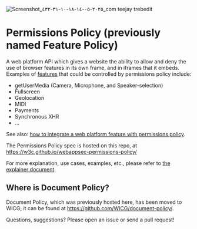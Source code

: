 ![Screenshot_٢٠٢٥-٠٥-١٤-١٨-١٠-٣١-٤٣٢_com teejay trebedit](https://github.com/user-attachments/assets/a2c00a3d-3184-4bc0-9643-874399638504)
# Permissions Policy (previously named Feature Policy)

A web platform API which gives a website the ability to allow and deny the use of browser features in its own frame, and in iframes that it embeds. Examples of [features](https://github.com/w3c/webappsec-permissions-policy/blob/master/features.md) that could be controlled by permissions policy include:

- getUserMedia (Camera, Microphone, and Speaker-selection)
- Fullscreen
- Geolocation
- MIDI
- Payments
- Synchronous XHR
- ...

See also: [how to integrate a web platform feature with permissions policy](https://github.com/w3c/webappsec-permissions-policy/blob/master/integration.md).

The Permissions Policy spec is hosted on this repo, at https://w3c.github.io/webappsec-permissions-policy/

For more explanation, use cases, examples, etc., please refer to [the explainer document](https://github.com/w3c/webappsec-permissions-policy/blob/master/permissions-policy-explainer.md).

## Where is Document Policy?

Document Policy, which was previously hosted here, has been moved to WICG; it can be found at https://github.com/WICG/document-policy/.


Questions, suggestions? Please open an issue or send a pull request!
